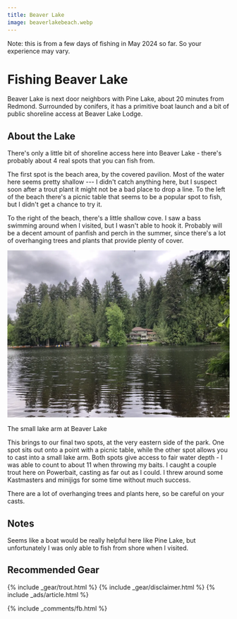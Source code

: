 ```yaml
---
title: Beaver Lake
image: beaverlakebeach.webp
---
```


Note: this is from a few days of fishing in May 2024 so far. So your experience may vary.

# Fishing Beaver Lake

Beaver Lake is next door neighbors with Pine Lake, about 20 minutes from Redmond. Surrounded by conifers, it has a primitive boat launch and a bit of public shoreline access at Beaver Lake Lodge.

## About the Lake

There's only a little bit of shoreline access here into Beaver Lake - there's probably about 4 real spots that you can fish from.

The first spot is the beach area, by the covered pavilion. Most of the water here seems pretty shallow --- I didn't catch anything here, but I suspect soon after a trout plant it might not be a bad place to drop a line. To the left of the beach there's a picnic table that seems to be a popular spot to fish, but I didn't get a chance to try it.

To the right of the beach, there's a little shallow cove. I saw a bass swimming around when I visited, but I wasn't able to hook it. Probably will be a decent amount of panfish and perch in the summer, since there's a lot of overhanging trees and plants that provide plenty of cover.

![Beaver Lake Spot](/assets/images/beaverlakearm.webp)
<div class="caption">The small lake arm at Beaver Lake</div>

This brings to our final two spots, at the very eastern side of the park. One spot sits out onto a point with a picnic table, while the other spot allows you to cast into a small lake arm. Both spots give access to fair water depth - I was able to count to about 11 when throwing my baits. I caught a couple trout here on Powerbait, casting as far out as I could. I threw around some Kastmasters and minijigs for some time without much success.

There are a lot of overhanging trees and plants here, so be careful on your casts.

## Notes

Seems like a boat would be really helpful here like Pine Lake, but unfortunately I was only able to fish from shore when I visited.

## Recommended Gear

{% include _gear/trout.html %}
{% include _gear/disclaimer.html %}
{% include _ads/article.html %}

{% include _comments/fb.html %}